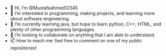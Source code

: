 - 👋 Hi, I’m @Mustafaahmed12345
- 👀 I’m interested in programming, making projects, and learning more about software engineering.
- 🌱 I’m currently learning java, but hope to learn python, C++, HTML, and plenty of other programming languages.
- 💞️ I’m looking to collaborate on anything that I am able to understand.
- 📫 How to reach me: feel free to comment on one of my public repositories!

